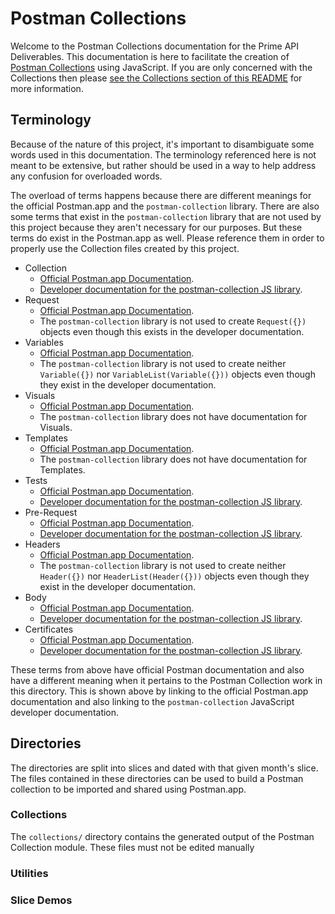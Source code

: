 # Postman Collections

Welcome to the Postman Collections documentation for the Prime API Deliverables.
This documentation is here to facilitate the creation of [Postman
Collections][pm-dev-collections] using JavaScript. If you are only concerned
with the Collections then please [see the Collections section of this
README][hl-collections] for more information.

[pm-collections]: https://learning.postman.com/docs/sending-requests/intro-to-collections/ "Official Postman Documentation about Collections."
[pm-dev-collections]: https://www.postmanlabs.com/postman-collection/Collection.html "Official Postman Developer Documentation about Collections."
[hl-collections]: #collections "Go to Collections section."
[gh-pm-collection]: https://github.com/postmanlabs/postman-collection

## Terminology

Because of the nature of this project, it's important to disambiguate some words
used in this documentation. The terminology referenced here is not meant to be
extensive, but rather should be used in a way to help address any confusion for
overloaded words.

The overload of terms happens because there are different meanings for the
official Postman.app and the `postman-collection` library.  There are also some
terms that exist in the `postman-collection` library that are not used by this
project because they aren't necessary for our purposes. But these terms do exist
in the Postman.app as well. Please reference them in order to properly use the
Collection files created by this project.

- Collection
    - [Official Postman.app Documentation][pm-collections].
    - [Developer documentation for the postman-collection JS
        library][pm-dev-collections].
- Request
    - [Official Postman.app Documentation][pm-request].
    - The `postman-collection` library is not used to create `Request({})`
        objects even though this exists in the developer documentation.
- Variables
    - [Official Postman.app Documentation][pm-variables].
    - The `postman-collection` library is not used to create neither
        `Variable({})` nor `VariableList(Variable({}))` objects even though they
        exist in the developer documentation.
- Visuals
    - [Official Postman.app Documentation][pm-visuals].
    - The `postman-collection` library does not have documentation for Visuals.
- Templates
    - [Official Postman.app Documentation][pm-templates].
    - The `postman-collection` library does not have documentation for
        Templates.
- Tests
    - [Official Postman.app Documentation][pm-tests].
    - [Developer documentation for the postman-collection JS
        library][pm-dev-event].
- Pre-Request
    - [Official Postman.app Documentation][pm-prerequest].
    - [Developer documentation for the postman-collection JS
        library][pm-dev-event].
- Headers
    - [Official Postman.app Documentation][pm-headers].
    - The `postman-collection` library is not used to create neither
        `Header({})` nor `HeaderList(Header({}))` objects even though they
        exist in the developer documentation.
- Body
    - [Official Postman.app Documentation][pm-body].
    - [Developer documentation for the postman-collection JS
        library][pm-dev-body].
- Certificates
    - [Official Postman.app Documentation][pm-certificates].
    - [Developer documentation for the postman-collection JS
        library][pm-dev-certificates].

[pm-request]: https://learning.postman.com/docs/sending-requests/requests/ "Description"
[pm-variables]: https://learning.postman.com/docs/sending-requests/variables/ "Description"
[pm-visuals]: https://learning.postman.com/docs/sending-requests/visualizer/ "Description"
[pm-templates]: https://learning.postman.com/docs/sending-requests/visualizer/#rendering-html "Description"
[pm-tests]: https://learning.postman.com/docs/writing-scripts/test-scripts/ "Description"
[pm-dev-event]: https://www.postmanlabs.com/postman-collection/Event.html "Description"
[pm-prerequest]: https://learning.postman.com/docs/writing-scripts/pre-request-scripts/ "Description"
[pm-headers]: https://learning.postman.com/docs/sending-requests/requests/#configuring-request-headers "Description"
[pm-body]: https://learning.postman.com/docs/sending-requests/requests/#sending-body-data "Description"
[pm-dev-body]: http "Description"
[pm-certificates]: http "Description"
[pm-dev-certificates]: http "Description"

These terms from above have official Postman documentation and also have a
different meaning when it pertains to the Postman Collection work in this
directory. This is shown above by linking to the official Postman.app
documentation and also linking to the `postman-collection` JavaScript developer
documentation.

## Directories

The directories are split into slices and dated with that given month's slice.
The files contained in these directories can be used to build a Postman
collection to be imported and shared using Postman.app.

### Collections

The `collections/` directory contains the generated output of the Postman
Collection module. These files must not be edited manually

### Utilities

### Slice Demos
